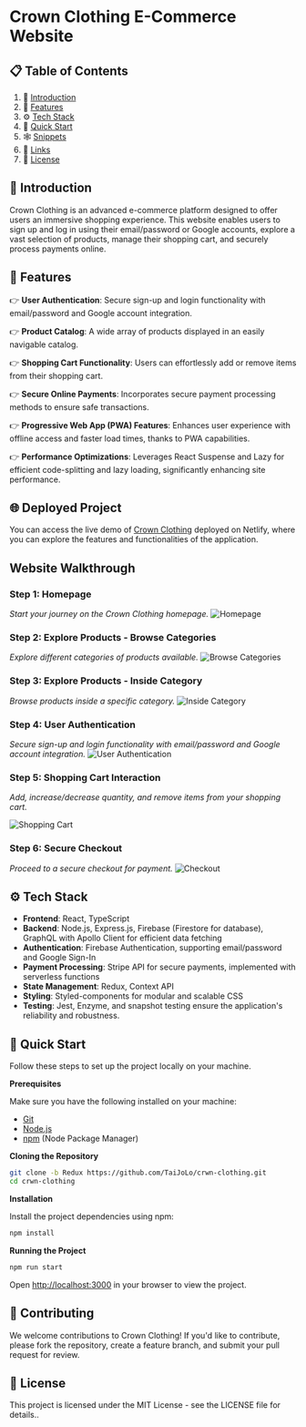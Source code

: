 # Crown Clothing E-Commerce Website

## 📋 <a name="table">Table of Contents</a>

1. 🤖 [Introduction](#introduction)
2. 🔋 [Features](#features)
3. ⚙️ [Tech Stack](#tech-stack)
4. 🤸 [Quick Start](#quick-start)
5. 🕸️ [Snippets](#snippets)
6. 🔗 [Links](#links)
7. 📄 [License](#license)

## 🤖 Introduction

Crown Clothing is an advanced e-commerce platform designed to offer users an immersive shopping experience. This website enables users to sign up and log in using their email/password or Google accounts, explore a vast selection of products, manage their shopping cart, and securely process payments online.

## 🔋 Features

👉 **User Authentication**: Secure sign-up and login functionality with email/password and Google account integration.

👉 **Product Catalog**: A wide array of products displayed in an easily navigable catalog.

👉 **Shopping Cart Functionality**: Users can effortlessly add or remove items from their shopping cart.

👉 **Secure Online Payments**: Incorporates secure payment processing methods to ensure safe transactions.

👉 **Progressive Web App (PWA) Features**: Enhances user experience with offline access and faster load times, thanks to PWA capabilities.

👉  **Performance Optimizations**: Leverages React Suspense and Lazy for efficient code-splitting and lazy loading, significantly enhancing site performance.


## 🌐 Deployed Project

You can access the live demo of [Crown Clothing](https://gregarious-bublanina-5d6975.netlify.app/) deployed on Netlify, where you can explore the features and functionalities of the application.



## Website Walkthrough

### Step 1: Homepage
*Start your journey on the Crown Clothing homepage.*
![Homepage](screenshots/homepage.png)



### Step 2: Explore Products - Browse Categories
*Explore different categories of products available.*
![Browse Categories](screenshots/category.png)


### Step 3: Explore Products - Inside Category
*Browse products inside a specific category.*
![Inside Category](screenshots/hats.png)


### Step 4: User Authentication
*Secure sign-up and login functionality with email/password and Google account integration.*
![User Authentication](screenshots/sign-in.png)


### Step 5: Shopping Cart Interaction
*Add, increase/decrease quantity, and remove items from your shopping cart.*

![Shopping Cart](screenshots/cart2.png)


### Step 6: Secure Checkout
*Proceed to a secure checkout for payment.*
![Checkout](screenshots/payment1.png)


## ⚙️ Tech Stack

- **Frontend**: React, TypeScript
- **Backend**: Node.js, Express.js, Firebase (Firestore for database), GraphQL with Apollo Client for efficient data fetching
- **Authentication**: Firebase Authentication, supporting email/password and Google Sign-In
- **Payment Processing**: Stripe API for secure payments, implemented with serverless functions
- **State Management**: Redux, Context API
- **Styling**: Styled-components for modular and scalable CSS
- **Testing**: Jest, Enzyme, and snapshot testing ensure the application's reliability and robustness.







## 🤸 Quick Start

Follow these steps to set up the project locally on your machine.

**Prerequisites**

Make sure you have the following installed on your machine:

- [Git](https://git-scm.com/)
- [Node.js](https://nodejs.org/en)
- [npm](https://www.npmjs.com/) (Node Package Manager)


**Cloning the Repository**

``` bash
git clone -b Redux https://github.com/TaiJoLo/crwn-clothing.git
cd crwn-clothing
```

**Installation**

Install the project dependencies using npm:
``` bash
npm install
```

**Running the Project**

```bash
npm run start
```
Open [http://localhost:3000](http://localhost:3000) in your browser to view the project.


## 🤝 Contributing

We welcome contributions to Crown Clothing! If you'd like to contribute, please fork the repository, create a feature branch, and submit your pull request for review.

## 📄 License

This project is licensed under the MIT License - see the LICENSE file for details..
